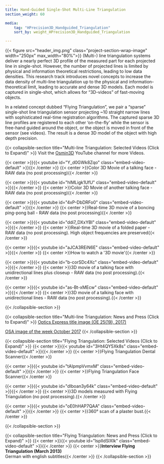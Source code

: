 ```yaml
---
title: Hand-Guided Single-Shot Multi-Line Triangulation
section_weight: 60

media:
    tag: "HPrecision3D_Handguided_Triangulation"
    sort_by: weight_HPrecision3D_Handguided_Triangulation

---
```

{{< figure src="header_img.png" class="project-section-wrap-image" width="250px" max_width="80%">}}
(Multi-) line triangulation systems deliver a nearly perfect 3D profile of the measured part for each projected line in single-shot. However, the number of projected lines is limited by physical and information theoretical restrictions, leading to low data densities. This research track introduces novel concepts to increase the data density of multi-line triangulation up to the physical and information-theoretical limit, leading to accurate and dense 3D models. Each model is captured in single-shot, which allows for “3D-videos” of fast-moving objects. 

 In a related concept dubbed “Flying Triangulation”, we pair a “sparse” single-shot line triangulation sensor projecting ~10 straight narrow lines with sophisticated real-time registration algorithms. The captured sparse 3D line profiles are registered to each other ‘on-the-fly’ while the sensor is free-hand guided around the object, or the object is moved in front of the sensor (see videos). The result is a dense 3D model of the object with high depth precision.
 
{{< collapsible-section title="Multi-line Triangulation: Selected Videos (Click to Expand)" >}}
Visit the [Osmin3D](https://www.youtube.com/user/Osmin3D/videos) YouTube channel for more Videos.

{{< center >}}{{< youtube id="Y_d0GWk8Zqo" class="embed-video-default" >}}{{< /center >}}
{{< center >}}Color 3D Movie of a talking face - RAW data (no post processing){{< /center >}}

{{< center >}}{{< youtube id="hlMLigk1UfU" class="embed-video-default" >}}{{< /center >}}
{{< center >}}Color 3D Movie of another talking face - RAW data (no post processing){{< /center >}}

{{< center >}}{{< youtube id="4xP-DbDRFo0" class="embed-video-default" >}}{{< /center >}}
{{< center >}}Real-time 3D movie of a boncing ping-pong ball - RAW data (no post processing){{< /center >}}

{{< center >}}{{< youtube id="ddi7_DXxYBI" class="embed-video-default" >}}{{< /center >}}
{{< center >}}Real-time 3D movie of a folded paper - RAW data (no post processing). High object frequencies are preserved{{< /center >}}

{{< center >}}{{< youtube id="aJCA3REiN6E" class="embed-video-default" >}}{{< /center >}}
{{< center >}}How to watch a '3D movie'{{< /center >}}

{{< center >}}{{< youtube id="b-corSDc4Xc" class="embed-video-default" >}}{{< /center >}}
{{< center >}}3D movie of a talking face with unidirectional lines plus closeup - RAW data (no post processing).{{< /center >}}

{{< center >}}{{< youtube id="as-Bt-xMEcw" class="embed-video-default" >}}{{< /center >}}
{{< center >}}3D movie of a talking face with unidirectional lines - RAW data (no post processing).{{< /center >}}

{{< /collapsible-section >}}

{{< collapsible-section title="Multi-line Triangulation: News and Press (Click to Expand)" >}}
[Optics Express title image (OE 25(19), 2017)](https://www.osapublishing.org/oe/issue.cfm?volume=25&issue=19)  

[OSA image of the week October 2017](https://www.osapublishing.org/)
{{< /collapsible-section >}}

{{< collapsible-section title="Flying Triangulation: Selected Videos (Click to Expand)" >}}
{{< center >}}{{< youtube id="3Ht4QY5Xk8s" class="embed-video-default" >}}{{< /center >}}
{{< center >}}Flying Triangulation Dental Scanner{{< /center >}}

{{< center >}}{{< youtube id="tAIpmpVvmxM" class="embed-video-default" >}}{{< /center >}}
{{< center >}}Flying Triangulation Face Scanner{{< /center >}}
 
{{< center >}}{{< youtube id="dIboan3y64k" class="embed-video-default" >}}{{< /center >}}
{{< center >}}3D models measured with Flying Triangulation (no post processing).{{< /center >}}

{{< center >}}{{< youtube id="oE0hHAP7QAA" class="embed-video-default" >}}{{< /center >}}
{{< center >}}360° scan of a plaster bust.{{< /center >}}

{{< /collapsible-section >}}

{{< collapsible-section title="Flying Triangulation: News and Press (Click to Expand)" >}}
{{< center >}}{{< youtube id="lspIIdSlXIk" class="embed-video-default" >}}{{< /center >}}
{{< center >}}**Interview Flying Triangulation (March 2013)**<br>German with english subtitles{{< /center >}}
{{< /collapsible-section >}}